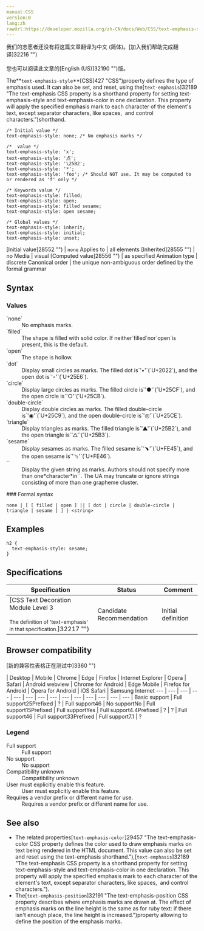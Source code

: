 ```yaml
---
manual:CSS
version:0
lang:zh
rawUrl:https://developer.mozilla.org/zh-CN/docs/Web/CSS/text-emphasis-style
---
```




<bdi>我们的志愿者还没有将这篇文章翻译为<bdi>中文 (简体)</bdi>。[加入我们帮助完成翻译]32216 "")<br></br>您也可以阅读此文章的[English (US)]32190 "")版。</bdi>






The**`text-emphasis-style`**[CSS]427 "CSS")property defines the type of emphasis used. It can also be set, and reset, using the[`text-emphasis`]32189 "The text-emphasis CSS property is a shorthand property for setting text-emphasis-style and text-emphasis-color in one declaration. This property will apply the specified emphasis mark to each character of the element's text, except separator characters, like spaces,  and control characters.")shorthand.


```
/* Initial value */
text-emphasis-style: none; /* No emphasis marks */

/*  value */
text-emphasis-style: 'x';
text-emphasis-style: '点';
text-emphasis-style: '\25B2';
text-emphasis-style: '*';
text-emphasis-style: 'foo'; /* Should NOT use. It may be computed to or rendered as 'f' only */

/* Keywords value */
text-emphasis-style: filled;
text-emphasis-style: open;
text-emphasis-style: filled sesame;
text-emphasis-style: open sesame;

/* Global values */
text-emphasis-style: inherit;
text-emphasis-style: initial;
text-emphasis-style: unset;
```

[Initial value]28552 "") | `none` 
Applies to | all elements 
[Inherited]28555 "") | no 
Media | visual 
[Computed value]28556 "") | as specified 
Animation type | discrete 
Canonical order | the unique non-ambiguous order defined by the formal grammar 


## Syntax<a name="Syntax"></a>

### Values<a name="Values"></a>
<dl><dt id=''>`none`</dt><dd>No emphasis marks.</dd><dt id=''>`filled`</dt><dd>The shape is filled with solid color. If neither`filled`nor`open`is present, this is the default.</dd><dt id=''>`open`</dt><dd>The shape is hollow.</dd><dt id=''>`dot`</dt><dd>Display small circles as marks. The filled dot is`'•'`(`U+2022`), and the open dot is`'◦'`(`U+25E6`).</dd><dt id=''>`circle`</dt><dd>Display large circles as marks. The filled circle is`'●'`(`U+25CF`), and the open circle is`'○'`(`U+25CB`).</dd><dt id=''>`double-circle`</dt><dd>Display double circles as marks. The filled double-circle is`'◉'`(`U+25C9`), and the open double-circle is`'◎'`(`U+25CE`).</dd><dt id=''>`triangle`</dt><dd>Display triangles as marks. The filled triangle is`'▲'`(`U+25B2`), and the open triangle is`'△'`(`U+25B3`).</dd><dt id=''>`sesame`</dt><dd>Display sesames as marks. The filled sesame is`'﹅'`(`U+FE45`), and the open sesame is`'﹆'`(`U+FE46`).</dd><dt id=''>`<string>`</dt><dd>Display the given string as marks. Authors should not specify more than one*character*in`<string>`. The UA may truncate or ignore strings consisting of more than one grapheme cluster.</dd></dl>
### Formal syntax<a name="Formal_syntax"></a>

```
none | [ [ filled | open ] || [ dot | circle | double-circle | triangle | sesame ] ] | <string>

```

## Examples<a name="Examples"></a>

```
h2 {
  text-emphasis-style: sesame;
}
```

## Specifications<a name="Specifications"></a>

Specification | Status | Comment 
 ---  |  ---  |  ---  | 
[CSS Text Decoration Module Level 3<br></br><small>The definition of &#39;text-emphasis&#39; in that specification.</small>]32217 "") | Candidate Recommendation | Initial definition 


## Browser compatibility<a name="Browser_compatibility"></a>
[新的兼容性表格正在测试中<i></i>]3360 "")

 | <abbr>Desktop<i></i></abbr> | <abbr>Mobile<i></i></abbr> 
 | <abbr>Chrome<i></i></abbr> | <abbr>Edge<i></i></abbr> | <abbr>Firefox<i></i></abbr> | <abbr>Internet Explorer<i></i></abbr> | <abbr>Opera<i></i></abbr> | <abbr>Safari<i></i></abbr> | <abbr>Android webview<i></i></abbr> | <abbr>Chrome for Android<i></i></abbr> | <abbr>Edge Mobile<i></i></abbr> | <abbr>Firefox for Android<i></i></abbr> | <abbr>Opera for Android<i></i></abbr> | <abbr>iOS Safari<i></i></abbr> | <abbr>Samsung Internet<i></i></abbr> 
 ---  |  ---  |  ---  |  ---  |  ---  |  ---  |  ---  |  ---  |  ---  |  ---  |  ---  |  ---  |  ---  |  ---  | 
Basic support | <abbr>Full support</abbr>25<abbr>Prefixed<i></i></abbr> | <abbr>?</abbr> | <abbr>Full support</abbr>46 | <abbr>No support</abbr>No | <abbr>Full support</abbr>15<abbr>Prefixed<i></i></abbr> | <abbr>Full support</abbr>Yes | <abbr>Full support</abbr>4.4<abbr>Prefixed<i></i></abbr> | <abbr>?</abbr> | <abbr>?</abbr> | <abbr>Full support</abbr>46 | <abbr>Full support</abbr>33<abbr>Prefixed<i></i></abbr> | <abbr>Full support</abbr>7.1 | <abbr>?</abbr> 


### Legend<a name="Legend"></a>
<dl><dt id=''><abbr>Full support</abbr></dt><dd>Full support</dd><dt id=''><abbr>No support</abbr></dt><dd>No support</dd><dt id=''><abbr>Compatibility unknown</abbr></dt><dd>Compatibility unknown</dd><dt id=''><abbr>User must explicitly enable this feature.<i></i></abbr></dt><dd>User must explicitly enable this feature.</dd><dt id=''><abbr>Requires a vendor prefix or different name for use.<i></i></abbr></dt><dd>Requires a vendor prefix or different name for use.</dd></dl>

## See also<a name="See_also"></a>

* The related properties[`text-emphasis-color`]29457 "The text-emphasis-color CSS property defines the color used to draw emphasis marks on text being rendered in the HTML document. This value can also be set and reset using the text-emphasis shorthand."),[`text-emphasis`]32189 "The text-emphasis CSS property is a shorthand property for setting text-emphasis-style and text-emphasis-color in one declaration. This property will apply the specified emphasis mark to each character of the element's text, except separator characters, like spaces,  and control characters.").
* The[`text-emphasis-position`]32191 "The text-emphasis-position CSS property describes where emphasis marks are drawn at. The effect of emphasis marks on the line height is the same as for ruby text: if there isn't enough place, the line height is increased.")property allowing to define the position of the emphasis marks.



